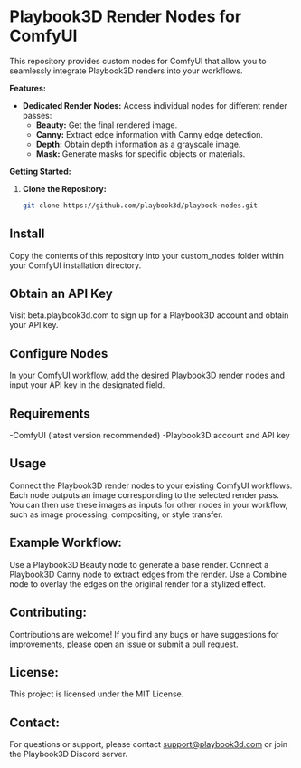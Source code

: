 # Playbook3D Render Nodes for ComfyUI

This repository provides custom nodes for ComfyUI that allow you to seamlessly integrate Playbook3D renders into your workflows.

**Features:**

* **Dedicated Render Nodes:**  Access individual nodes for different render passes:
    * **Beauty:**  Get the final rendered image.
    * **Canny:**  Extract edge information with Canny edge detection.
    * **Depth:**  Obtain depth information as a grayscale image.
    * **Mask:**  Generate masks for specific objects or materials.

**Getting Started:**

1. **Clone the Repository:**
   ```bash
   git clone https://github.com/playbook3d/playbook-nodes.git
   
## Install
Copy the contents of this repository into your custom_nodes folder within your ComfyUI installation directory.

## Obtain an API Key 
Visit beta.playbook3d.com to sign up for a Playbook3D account and obtain your API key.

## Configure Nodes
In your ComfyUI workflow, add the desired Playbook3D render nodes and input your API key in the designated field.

## Requirements
-ComfyUI (latest version recommended)
-Playbook3D account and API key

## Usage
Connect the Playbook3D render nodes to your existing ComfyUI workflows.  Each node outputs an image corresponding to the selected render pass. You can then use these images as inputs for other nodes in your workflow, such as image processing, compositing, or style transfer.

## Example Workflow:
Use a Playbook3D Beauty node to generate a base render.
Connect a Playbook3D Canny node to extract edges from the render.
Use a Combine node to overlay the edges on the original render for a stylized effect.

## Contributing:
Contributions are welcome! If you find any bugs or have suggestions for improvements, please open an issue or submit a pull request.   

## License:
This project is licensed under the MIT License.

## Contact:
For questions or support, please contact support@playbook3d.com or join the Playbook3D Discord server.   
